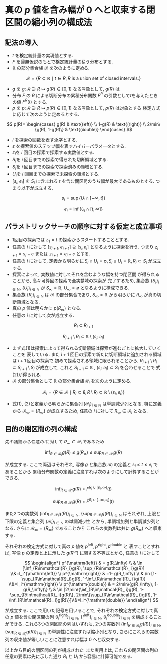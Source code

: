 # 真の $p$ 値を含み幅が $0$ へと収束する閉区間の縮小列の構成法

## 記法の導入
- $t$ を検定統計量の実現値とする.
- $F$ を帰無仮説のもとで検定統計量の従う分布とする.
- $\mathbb{R}$ の部分集合族 $\mathcal{R}$ を次のように定める.

$$
    \mathcal{R} = \lbrace R\subset \mathbb{R}\mid t\in R, \text{$R$ is a union set of closed intervals.}\rbrace
$$
- $g$ を $g\colon \mathcal{R}\ni R\mapsto g(R)\in[0,1]$ なる写像として, $g(R)$ は
- 分布 $F$ の $R$ による切断分布の累積分布関数 $F^R$ の引数として$t$を与えたときの値 $F^R(t)$ とする.
- $p$ を $p\colon \mathcal{R}\ni R\mapsto p(R)\in[0,1]$ なる写像として, $p(R)$ は対象とする
  検定方式に応じて次のように定めるとする.

$$
    p(R)= \begin{cases}
          g(R)                    & \text{(left)}   \\
             1-g(R)                  & \text{(right)}  \\
          2\min\{g(R), 1-g(R)\} & \text{(double)}
       \end{cases}
$$
- $i$ を探索の回数を表す添字とする.
- $\varepsilon$ を探索値のステップ幅を表すハイパーパラメータとする.
- $z_i$を $i$ 回目の探索で探索する実数値とする.
- $R_i$を $i$ 回目までの探索で得られた切断領域とする.
- $S_i$を $i$ 回目までの探索で探索済みの領域とする.
- $U_i$を $i$ 回目までの探索で未探索の領域とする.
- $[s_i, e_i]$ を $S_i$ に含まれる $t$ を含む閉区間のうち幅が最大であるものとする. つまり以下が成立する.

$$
    s_i = \sup\lbrace U_i\cap [-\infty, t]\rbrace
$$

$$
    e_i = \inf\lbrace U_i\cap [t, \infty]\rbrace 
$$

## パラメトリックサーチの順序に対する仮定と成立事項

- 1回目の探索では $z_1=t$ の探索からスタートすることとする.
- 任意の $i$ に対して $[s_{i+1}, e_{i+1}]\supsetneq [s_i, e_i]$
  となるように探索を行う. つまり $z_{i+1}=s_i-\varepsilon$ または $z_{i+1}=e_i+\varepsilon$ とする.
- 任意の $i$ に対して, 定義から明らかに $S_i\cap U_i=\emptyset, S_i\cup U_i=\mathbb{R}, R_i\subset S_i$ が成立する.
- 探索によって, 実数値に対してそれを含むような幅を持つ閉区間
  が得られることから, 高々可算回の探索で全実数域の探索が
  完了するため, 集合族 $\lbrace S_i\rbrace_{i\in\mathbb{N}}$, $\lbrace U_i\rbrace_{i\in\mathbb{N}}$
  が $S_\infty =\mathbb{R}$, $U_\infty =\emptyset$ となるように構成できる.
- 集合族 $\lbrace R_i\rbrace_{i\in\mathbb{N}}$ は $\mathcal{R}$ の部分集合であり, $S_\infty=\mathbb{R}$
  から明らかに $R_\infty$ が真の切断領域となる.
- 真の $p$ 値は明らかに $p(R_\infty)$ となる.
- 任意の $i$ に対して次が成立する.

$$
    R_i \subset R_{i+1} \tag{1}
$$

$$
    R_{i+1}\setminus R_i \subset \mathbb{R}\setminus (s_i,e_i) \tag{2}
$$ 
- まず式(1)は探索によって得られる切断領域は探索が進むごとに拡大していくことを
  表している. また $i+1$ 回目の探索で新たに切断領域に追加される領域は $i+1$ 回目の探索で
  初めて探索される領域に限られることから, $R_{i+1}\setminus R_i \subset S_{i+1}\setminus S_i$
  が成立して, これと $S_{i+1}\subset \mathbb{R}$ , $(s_i, e_i)\subset S_i$ を合わせることで
  式(2)が得られる.
- $\mathcal{R}$ の部分集合として $\mathbb{R}$ の部分集合族 $\mathcal{R}_i$ を次のように定める.

$$
    \mathcal{R}_i = \lbrace R\in\mathcal{R}\mid R_i\subset R, 
    R\setminus R_i\subset \mathbb{R}\setminus (s_i,e_i)\rbrace
$$
- 式(1), (2)と定義から明らかに集合列 $\lbrace \mathcal{R} _ i \rbrace_{i\in\mathbb{N}}$
  は単調減少列となる. 特に定義から $\mathcal{R}_ \infty=\lbrace R_\infty \rbrace$
  が成立するため, 任意の $i$ に対して $R_\infty\in\mathcal{R}_ i$ となる.

## 目的の閉区間の列の構成

先の議論から任意の$i$に対して $R_\infty\in\mathcal{R}_i$ であるため

$$
    \inf_{R\in\mathcal{R}_i}g(R)\leq g(R_\infty) \leq \sup_{R\in\mathcal{R}_i}g(R) \tag{3}
$$

が成立する. ここで両辺はそれぞれ, 写像 $g$ と集合族 $\mathcal{R}_i$ の定義と $s_i\leq t\leq e_i$ であることから
累積分布関数の定義に注意すれば次のようにして計算することができる.

$$
    \inf_{R\in\mathcal{R}_i}g(R) = F^{R_i\cup [e_i,\infty]}(t)
$$

$$
    \sup_{R\in\mathcal{R}_i}g(R) = F^{R_i\cup [-\infty, s_i]}(t)
$$

また2つの実数列
$\lbrace \inf_{R\in\mathcal{R} _ i} g(R) \rbrace _ {i\in\mathbb{N}}$, $\lbrace \sup_{R\in\mathcal{R} _ i} g(R)\rbrace _ {i\in\mathbb{N}}$
はそれぞれ, 上限と下限の定義と集合列 $\lbrace\mathcal{R}_ i\rbrace_{i\in\mathbb{N}}$ の単調減少性
とから, 単調増加列と単調減少列となる. さらに $\mathcal{R}_ \infty=\lbrace R_\infty\rbrace$ であることから
これらの実数列は共に $g(R_\infty)$ へと収束する.

それぞれの検定方式に対して真の $p$ 値を $p^{\mathrm{left}},p^{\mathrm{right}},p^{\mathrm{double}}$ と
表すこととすれば, 写像 $p$ の定義と上に示した $g(R^\infty)$ に関する不等式とから, 任意の $i$ に対して

$$
\begin{align*}
    p^{\mathrm{left}} & = g(R_\infty)                                                                                    \\
                          & \in [\inf_{R\in\mathcal{R}_i}g(R), \sup_{R\in\mathcal{R}_ i}g(R)] \\&=I_i^{\mathrm{left}}        \\
      p^{\mathrm{right}}  & =1- g(R_\infty)                                                                                  \\
                          & \in [1-\sup_{R\in\mathcal{R}_i}g(R), 1-\inf_{R\in\mathcal{R}_ i}g(R)]   \\&=I_i^{\mathrm{right}} \\
      p^{\mathrm{double}} & = 2\min\{g(R_\infty), 1-g(R_\infty)\}                                                          \\
                          & \in [2\min\{\inf_{R\in\mathcal{R}_ i}g(R), 1-\sup_{R\in\mathcal{R}_ i}g(R)\},
            2\min\{\sup_{R\in\mathcal{R}_ i}g(R), 1-\inf_{R\in\mathcal{R}_ i}g(R)\}]\\&=I_i^{\mathrm{double}}
\end{align*}
$$

が成立する. ここで用いた記号を用いることで, それぞれの検定方式に対して真の $p$ 値を含む閉区間の列
$\lbrace I_i^\mathrm{right}\rbrace_{i\in\mathbb{N}}$,
$\lbrace I_i^\mathrm{left}\rbrace_{i\in\mathbb{N}}$,
$\lbrace I_i^\mathrm{double}\rbrace_{i\in\mathbb{N}}$
を構成することができる. これら3つの閉区間の列はいずれも, 2つの実数列
$\lbrace\inf_{R\in\mathcal{R}_ i}g(R)\rbrace_{i\in\mathbb{N}}$, $\lbrace\sup_{R\in\mathcal{R}_ i}g(R)\rbrace_{i\in\mathbb{N}}$
の単調性に注意すれば縮小列となり, さらにこれらの実数列の収束値が等しいことに注意すれば幅は $0$ へと収束する.

以上から目的の閉区間の列が構成された. また実用上は, これらの閉区間の列の任意の要素は先に示した通り
$R_i$ と $U_i$ から容易に計算可能である.
